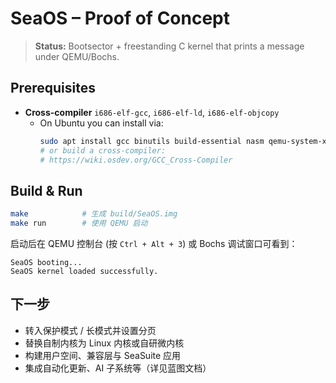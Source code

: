 # SeaOS – Proof of Concept

> **Status:** Bootsector + freestanding C kernel that prints a message under QEMU/Bochs.

## Prerequisites

* **Cross-compiler** `i686-elf-gcc`, `i686-elf-ld`, `i686-elf-objcopy`
  * On Ubuntu you can install via:
    ```bash
    sudo apt install gcc binutils build-essential nasm qemu-system-x86
    # or build a cross-compiler:
    # https://wiki.osdev.org/GCC_Cross-Compiler
    ```

## Build & Run

```bash
make            # 生成 build/SeaOS.img
make run        # 使用 QEMU 启动
```

启动后在 QEMU 控制台 (按 `Ctrl + Alt + 3`) 或 Bochs 调试窗口可看到：

```
SeaOS booting...
SeaOS kernel loaded successfully.
```

## 下一步

* 转入保护模式 / 长模式并设置分页
* 替换自制内核为 Linux 内核或自研微内核
* 构建用户空间、兼容层与 SeaSuite 应用
* 集成自动化更新、AI 子系统等（详见蓝图文档）